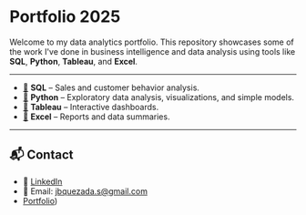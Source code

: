 # Portfolio 2025

Welcome to my data analytics portfolio. This repository showcases some of the work I've done in business intelligence and data analysis using tools like **SQL**, **Python**, **Tableau**, and **Excel**.

---
- [📁](https://github.com/Javquezadaa/ProjectRockbuster-SQL?tab=readme-ov-file) **SQL** – Sales and customer behavior analysis.
- [📁](https://github.com/Javquezadaa/ProjectInstacart-Python) **Python** – Exploratory data analysis, visualizations, and simple models.
- [📁](https://public.tableau.com/app/profile/javiera.quezada/vizzes) **Tableau** – Interactive dashboards.
- [📁](https://drive.google.com/drive/folders/1uWGwCczjbW_iHQUl0281BdhOBtUjTw5F?usp=drive_link) **Excel** – Reports and data summaries.

---

## 📬 Contact

- 🔗 [LinkedIn](https://www.linkedin.com/in/javiera-quezada)
- 📧 Email: jbquezada.s@gmail.com
- [Portfolio](https://drive.google.com/file/d/1OXKlAvMSNDoPiZ3GYA-mggL09ffVqabh/view?usp=sharing)) 
